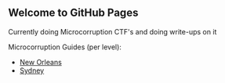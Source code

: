 ## Welcome to GitHub Pages

Currently doing Microcorruption CTF's and doing write-ups on it

Microcorruption Guides (per level):
- [New Orleans](https://devianc3wastaken.github.io/blog/New_Orleans)
- [Sydney](https://devianc3wastaken.github.io/blog/Sydney)
